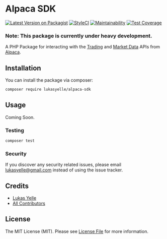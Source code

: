 # Alpaca SDK
[![Latest Version on Packagist](https://img.shields.io/packagist/v/lukasyelle/alpaca-sdk.svg?style=flat-square)](https://packagist.org/packages/lukasyelle/alpaca-sdk)
[![StyleCI](https://github.styleci.io/repos/334502230/shield)](https://github.styleci.io/repos/334502230)
[![Maintainability](https://api.codeclimate.com/v1/badges/804cf06abfd093cf51f1/maintainability)](https://codeclimate.com/github/lukasyelle/alpaca-sdk/maintainability)
[![Test Coverage](https://api.codeclimate.com/v1/badges/804cf06abfd093cf51f1/test_coverage)](https://codeclimate.com/github/lukasyelle/alpaca-sdk/test_coverage)

### Note: This package is currently under heavy development.

A PHP Package for interacting with the [Trading](https://alpaca.markets/docs/api-documentation/api-v2/) and [Market Data](https://alpaca.markets/docs/api-documentation/api-v2/market-data/) APIs from [Alpaca](https://alpaca.markets/).

## Installation

You can install the package via composer:

```bash
composer require lukasyelle/alpaca-sdk
```

## Usage

Coming Soon.

### Testing

``` bash
composer test
```

### Security

If you discover any security related issues, please email lukasyelle@gmail.com instead of using the issue tracker.

## Credits

- [Lukas Yelle](https://github.com/lukasyelle)
- [All Contributors](../../contributors)

## License

The MIT License (MIT). Please see [License File](LICENSE.md) for more information.